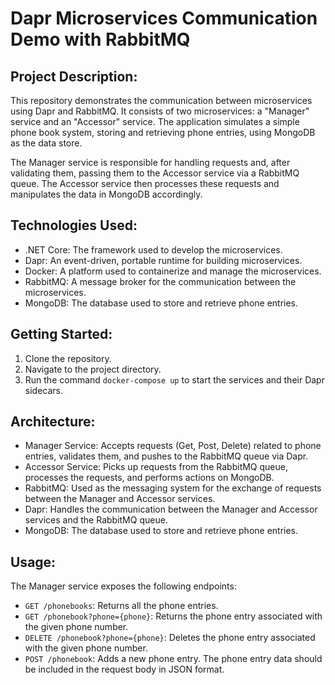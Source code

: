 # Dapr Microservices Communication Demo with RabbitMQ

## Project Description:
This repository demonstrates the communication between microservices using Dapr and RabbitMQ. It consists of two microservices: a "Manager" service and an "Accessor" service. The application simulates a simple phone book system, storing and retrieving phone entries, using MongoDB as the data store. 

The Manager service is responsible for handling requests and, after validating them, passing them to the Accessor service via a RabbitMQ queue. The Accessor service then processes these requests and manipulates the data in MongoDB accordingly.

## Technologies Used:
- .NET Core: The framework used to develop the microservices.
- Dapr: An event-driven, portable runtime for building microservices.
- Docker: A platform used to containerize and manage the microservices.
- RabbitMQ: A message broker for the communication between the microservices.
- MongoDB: The database used to store and retrieve phone entries.

## Getting Started:
1. Clone the repository.
2. Navigate to the project directory.
3. Run the command `docker-compose up` to start the services and their Dapr sidecars.

## Architecture:
- Manager Service: Accepts requests (Get, Post, Delete) related to phone entries, validates them, and pushes to the RabbitMQ queue via Dapr.
- Accessor Service: Picks up requests from the RabbitMQ queue, processes the requests, and performs actions on MongoDB.
- RabbitMQ: Used as the messaging system for the exchange of requests between the Manager and Accessor services.
- Dapr: Handles the communication between the Manager and Accessor services and the RabbitMQ queue.
- MongoDB: The database used to store and retrieve phone entries.

## Usage:
The Manager service exposes the following endpoints:
- `GET /phonebooks`: Returns all the phone entries.
- `GET /phonebook?phone={phone}`: Returns the phone entry associated with the given phone number.
- `DELETE /phonebook?phone={phone}`: Deletes the phone entry associated with the given phone number.
- `POST /phonebook`: Adds a new phone entry. The phone entry data should be included in the request body in JSON format.
